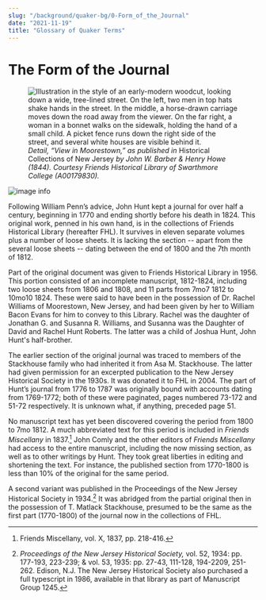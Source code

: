 ```yaml
---
slug: "/background/quaker-bg/0-Form_of_the_Journal"
date: "2021-11-19"
title: "Glossary of Quaker Terms"
---
```


# The Form of the Journal

 <p><figure>
  <img src="../../images/image6.jpg" alt="Illustration in the style of an early-modern woodcut, looking down a wide, tree-lined street. On the left, two men in top hats shake hands in the street. In the middle, a horse-drawn carriage moves down the road away from the viewer. On the far right, a woman in a bonnet walks on the sidewalk, holding the hand of a small child. A picket fence runs down the right side of the street, and several white houses are visible behind it." title="Detail, “View in Moorestown,” as published in Historical Collections of New Jersey by John W.  Barber & Henry Howe (1844)."/>
 <figcaption><i>Detail, “View in Moorestown,” as published in </i>Historical Collections of New Jersey<i> by John W.  Barber & Henry Howe (1844).  Courtesy Friends Historical Library of Swarthmore College (A00179830).</i></figcaption>
</figure></p>

![image info](./pictures/.png)

Following William Penn’s advice, John Hunt kept a journal for over half a century, beginning in 1770 and ending shortly before his death in 1824. This original work, penned in his own hand, is in the collections of Friends Historical Library (hereafter FHL). It survives in eleven separate volumes plus a number of loose sheets. It is lacking the section -- apart from the several loose sheets -- dating between the end of 1800 and the 7th month of 1812. 

Part of the original document was given to Friends Historical Library in 1956. This portion consisted of an incomplete manuscript, 1812-1824, including two loose sheets from 1806 and 1808, and 11 parts from 7mo7 1812 to 10mo10 1824. These were said to have been in the possession of Dr. Rachel Williams of Moorestown, New Jersey, and had been given by her to William Bacon Evans for him to convey to this Library. Rachel was the daughter of Jonathan G. and Susanna R. Williams, and Susanna was the Daughter of David and Rachel Hunt Roberts. The latter was a child of Joshua Hunt, John Hunt's half-brother.

The earlier section of the original journal was traced to members of the Stackhouse family who had inherited it from Asa M. Stackhouse. The latter had given permission for an excerpted publication to the New Jersey Historical Society in the 1930s. It was donated it to FHL in 2004. The part of Hunt’s journal from 1776 to 1787 was originally bound with accounts dating from 1769-1772; both of these were paginated, pages numbered 73-172 and 51-72 respectively. It is unknown what, if anything, preceded page 51.

No manuscript text has yet been discovered covering the period from 1800 to 7mo 1812. A much abbreviated text for this period is included in _Friends Miscellany_ in 1837.[^4] John Comly and the other editors of _Friends Miscellany_ had access to the entire manuscript, including the now missing section, as well as to other writings by Hunt. They took great liberties in editing and shortening the text. For instance, the published section from 1770-1800 is less than 10% of the original for the same period. 

[^4]: Friends Miscellany, vol. X, 1837, pp. 218-416.

A second variant was published in the Proceedings of the New Jersey Historical Society in 1934.[^5] It was abridged from the partial original then in the possession of T. Matlack Stackhouse, presumed to be the same as the first part (1770-1800) of the journal now in the collections of FHL.

[^5]: _Proceedings of the New Jersey Historical Society,_ vol. 52, 1934: pp. 177-193, 223-239; & vol.  53, 1935: pp. 27-43, 111-128, 194-2209, 251-262.  Edison, N.J.  The New Jersey Historical Society also purchased a full typescript in 1986, available in that library as part of Manuscript Group 1245.
